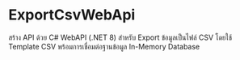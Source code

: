 # ExportCsvWebApi
สร้าง API ด้วย C# WebAPI (.NET 8) สำหรับ Export ข้อมูลเป็นไฟล์ CSV โดยใช้ Template CSV พร้อมการเชื่อมต่อฐานข้อมูล In-Memory Database
